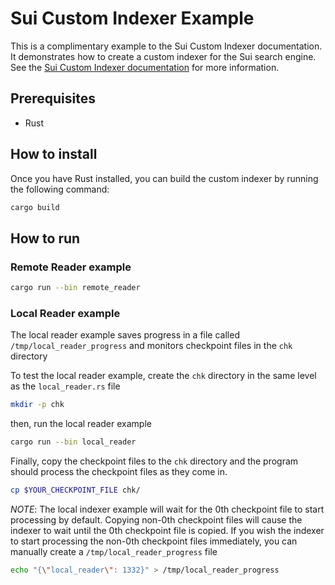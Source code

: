 # Sui Custom Indexer Example
This is a complimentary example to the Sui Custom Indexer documentation.
It demonstrates how to create a custom indexer for the Sui search engine.
See the [Sui Custom Indexer documentation](https://docs.sui.io/guides/developer/advanced/custom-indexer) for more information.

## Prerequisites
- Rust

## How to install
Once you have Rust installed, you can build the custom indexer by running the following command:
```bash
cargo build
```

## How to run
### Remote Reader example
```sh
cargo run --bin remote_reader
```

### Local Reader example
The local reader example saves progress in a file called `/tmp/local_reader_progress` and monitors checkpoint files in the `chk` directory

To test the local reader example, create the `chk` directory in the same level as the `local_reader.rs` file
```sh
mkdir -p chk
```

then, run the local reader example
```sh
cargo run --bin local_reader
```

Finally, copy the checkpoint files to the `chk` directory and the program should process the checkpoint files as they come in.
```sh
cp $YOUR_CHECKPOINT_FILE chk/
```

*NOTE*: The local indexer example will wait for the 0th checkpoint file to start processing by default.
Copying non-0th checkpoint files will cause the indexer to wait until the 0th checkpoint file is copied.
If you wish the indexer to start processing the non-0th checkpoint files immediately, you can manually create a `/tmp/local_reader_progress` file
```sh
echo "{\"local_reader\": 1332}" > /tmp/local_reader_progress
```
